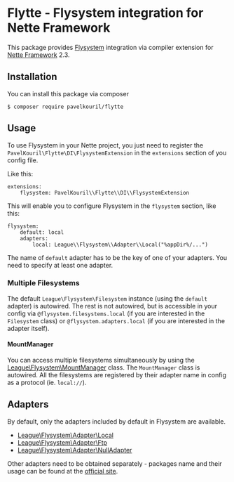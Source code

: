 # Flytte - Flysystem integration for Nette Framework

This package provides [Flysystem](http://flysystem.thephpleague.com) integration via compiler extension for [Nette Framework](http://nette.org) 2.3.

## Installation

You can install this package via composer
```
$ composer require pavelkouril/flytte
```

## Usage

To use Flysystem in your Nette project, you just need to register the `PavelKouril\Flytte\DI\FlysystemExtension` in the `extensions` section of you config file.

Like this:
```
extensions:
    flysystem: PavelKouril\\Flytte\\DI\\FlysystemExtension
```

This will enable you to configure Flysystem in the `flysystem` section, like this:
```
flysystem:
    default: local
    adapters:
        local: League\\Flysystem\\Adapter\\Local("%appDir%/...")

```

The name of `default` adapter has to be the key of one of your adapters. You need to specify at least one adapter.

### Multiple Filesystems

The default `League\Flysystem\Filesystem` instance (using the `default` adapter) is autowired. The rest is not autowired, but is accessible in your config via  `@flysystem.filesystems.local` (if you are interested in the `Filesystem` class) or `@flysystem.adapters.local` (if you are interested in the adapter itself).

#### MountManager

You can access multiple filesystems simultaneously by using the [League\Flysystem\MountManager](http://flysystem.thephpleague.com/mount-manager/) class. The `MountManager` class is autowired. All the filesystems are registered by their adapter name in config as a protocol (ie. `local://`).

## Adapters

By default, only the adapters included by default in Flysystem are available.
- [League\Flysystem\Adapter\Local](http://flysystem.thephpleague.com/adapter/local/)
- [League\Flysystem\Adapter\Ftp](http://flysystem.thephpleague.com/adapter/ftp/)
- [League\Flysystem\Adapter\NullAdapter](http://flysystem.thephpleague.com/adapter/null-test/)

Other adapters need to be obtained separately - packages name and their usage can be found at the [official site](http://flysystem.thephpleague.com/adapter/).

